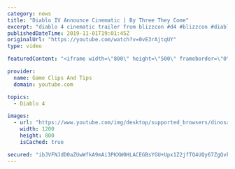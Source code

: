 ```yaml
---
category: news
title: "Diablo IV Announce Cinematic | By Three They Come"
excerpt: "diablo 4 cinematic trailer from blizzcon #d4 #blizzcon #diablo."
publishedDateTime: 2019-11-01T19:01:45Z
originalUrl: "https://youtube.com/watch?v=0vE3rAjtqUY"
type: video

featuredContent: "<iframe width=\"800\" height=\"500\" frameborder=\"0\" src=\"https://www.youtube.com/embed/0vE3rAjtqUY\" allow=\"accelerometer; autoplay; encrypted-media; gyroscope; picture-in-picture\" allowfullscreen></iframe>"

provider:
  name: Game Clips And Tips
  domain: youtube.com

topics:
  - Diablo 4

images:
  - url: "https://www.youtube.com/img/desktop/supported_browsers/dinosaur.png"
    width: 1200
    height: 800
    isCached: true

secured: "ibJVFNJdD0aZUwWfkA9mAi3PKXW0HLACEGBsYGU+Upx1Z2jfTQ4UQy67ZgQvkaGocjfw9IcUr4BMNgwDyz3TWN1fDi5lVRMX+Um4ZVh6dEw5s3MhYlT7z1Nr/tMawaix/n73JbGUyO+IaGmfigbYNHW27FKoGiKhJ16RWFK19lEoUsqom1nxxXwzSfvXxq5DXpcXLgCEqOS8b+aRTTwFOPRbgTDrjStrqvt7sp3otZS6B59+EuYO95q+26H4dbybj2Z1wYAp4LzMRqd10JPiRr6haKGm8eASXDCoro3WQYqA6DAz6Cak6BzD2XPvUgzzo5jvFG3vT3Dlc6ff+hNc7rYAF3d2YntylRFX1HxEwhA9BwsVv5kNdUwy10TIbW4r+ByLItFMXO1xxW5jxKdm1A==;AbsS8BWH7sgfMU+pESXj/g=="
---
```


